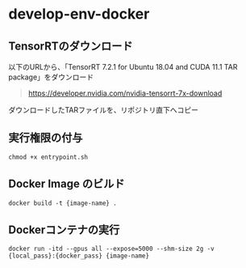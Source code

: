 # develop-env-docker
## TensorRTのダウンロード
以下のURLから、「TensorRT 7.2.1 for Ubuntu 18.04 and CUDA 11.1 TAR package」をダウンロード <br>
> https://developer.nvidia.com/nvidia-tensorrt-7x-download <br>

ダウンロードしたTARファイルを、リポジトリ直下へコピー <br>
## 実行権限の付与
```
chmod +x entrypoint.sh
```
## Docker Image のビルド
```
docker build -t {image-name} .
```
## Dockerコンテナの実行
```
docker run -itd --gpus all --expose=5000 --shm-size 2g -v {local_pass}:{docker_pass} {image-name}
```